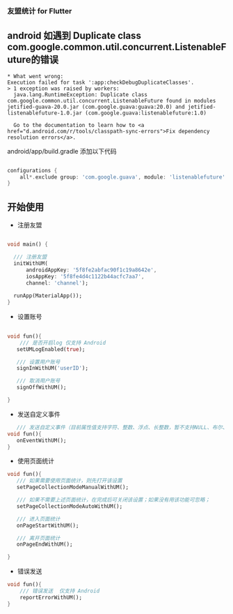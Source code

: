 ### 友盟统计 for Flutter

## android 如遇到 Duplicate class com.google.common.util.concurrent.ListenableFuture的错误

```shell script
* What went wrong:
Execution failed for task ':app:checkDebugDuplicateClasses'.
> 1 exception was raised by workers:
  java.lang.RuntimeException: Duplicate class com.google.common.util.concurrent.ListenableFuture found in modules jetified-guava-20.0.jar (com.google.guava:guava:20.0) and jetified-listenablefuture-1.0.jar (com.google.guava:listenablefuture:1.0)

  Go to the documentation to learn how to <a href="d.android.com/r/tools/classpath-sync-errors">Fix dependency resolution errors</a>.
```

android/app/build.gradle 添加以下代码

```groovy

configurations {
    all*.exclude group: 'com.google.guava', module: 'listenablefuture'
}

```

## 开始使用

- 注册友盟

```dart

void main() {

  /// 注册友盟
  initWithUM(
      androidAppKey: '5f8fe2abfac90f1c19a8642e',
      iosAppKey: '5f8fe4d4c1122b44acfc7aa7',
      channel: 'channel');
  
  runApp(MaterialApp());
}

```

- 设置账号
```dart
  
void fun(){
    /// 是否开启log 仅支持 Android
   setUMLogEnabled(true);

   /// 设置用户账号
   signInWithUM('userID');

   /// 取消用户账号
   signOffWithUM();

}
```

- 发送自定义事件
```dart
   /// 发送自定义事件（目前属性值支持字符、整数、浮点、长整数，暂不支持NULL、布尔、MAP、数组）
void fun(){
   onEventWithUM();
}
```

- 使用页面统计
```dart
void fun(){
   /// 如果需要使用页面统计，则先打开该设置
   setPageCollectionModeManualWithUM();

   /// 如果不需要上述页面统计，在完成后可关闭该设置；如果没有用该功能可忽略；
   setPageCollectionModeAutoWithUM();

   /// 进入页面统计 
   onPageStartWithUM();

   /// 离开页面统计
   onPageEndWithUM();

}
```
- 错误发送
```dart
void fun(){
    /// 错误发送  仅支持 Android
    reportErrorWithUM();
}
```